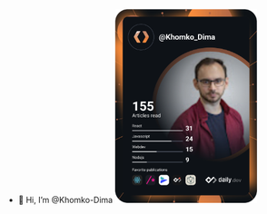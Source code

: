 - 👋 Hi, I’m @Khomko-Dima <a href="https://app.daily.dev/Khomko_Dima"><img src="https://github.com/Khomko-Dima/Khomko-Dima/blob/main/devcard.svg" width="250" alt="Дмитрий Хомко's Dev Card"/></a>

